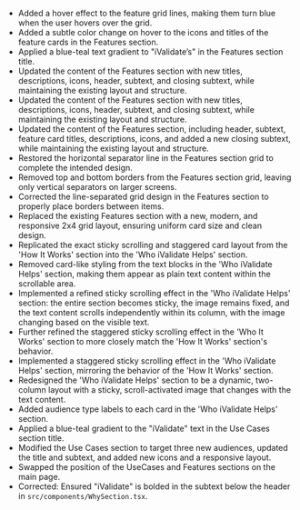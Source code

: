 - Added a hover effect to the feature grid lines, making them turn blue when the user hovers over the grid.
- Added a subtle color change on hover to the icons and titles of the feature cards in the Features section.
- Applied a blue-teal text gradient to "iValidate’s" in the Features section title.
- Updated the content of the Features section with new titles, descriptions, icons, header, subtext, and closing subtext, while maintaining the existing layout and structure.
- Updated the content of the Features section with new titles, descriptions, icons, header, subtext, and closing subtext, while maintaining the existing layout and structure.
- Updated the content of the Features section, including header, subtext, feature card titles, descriptions, icons, and added a new closing subtext, while maintaining the existing layout and structure.
- Restored the horizontal separator line in the Features section grid to complete the intended design.
- Removed top and bottom borders from the Features section grid, leaving only vertical separators on larger screens.
- Corrected the line-separated grid design in the Features section to properly place borders between items.
- Replaced the existing Features section with a new, modern, and responsive 2x4 grid layout, ensuring uniform card size and clean design.
- Replicated the exact sticky scrolling and staggered card layout from the 'How It Works' section into the 'Who iValidate Helps' section.
- Removed card-like styling from the text blocks in the 'Who iValidate Helps' section, making them appear as plain text content within the scrollable area.
- Implemented a refined sticky scrolling effect in the 'Who iValidate Helps' section: the entire section becomes sticky, the image remains fixed, and the text content scrolls independently within its column, with the image changing based on the visible text.
- Further refined the staggered sticky scrolling effect in the 'Who It Works' section to more closely match the 'How It Works' section's behavior.
- Implemented a staggered sticky scrolling effect in the 'Who iValidate Helps' section, mirroring the behavior of the 'How It Works' section.
- Redesigned the 'Who iValidate Helps' section to be a dynamic, two-column layout with a sticky, scroll-activated image that changes with the text content.
- Added audience type labels to each card in the 'Who iValidate Helps' section.
- Applied a blue-teal gradient to the "iValidate" text in the Use Cases section title.
- Modified the Use Cases section to target three new audiences, updated the title and subtext, and added new icons and a responsive layout.
- Swapped the position of the UseCases and Features sections on the main page.
- Corrected: Ensured "iValidate" is bolded in the subtext below the header in `src/components/WhySection.tsx`.